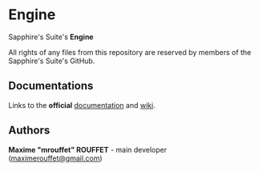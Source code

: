 # Engine

Sapphire's Suite's **Engine**

All rights of any files from this repository are reserved by members of the Sapphire's Suite's GitHub.


## Documentations

Links to the **official** [documentation](https://SapphireSuite.github.io/Engine/) and [wiki](https://github.com/SapphireSuite/Engine/wiki).


## Authors

**Maxime "mrouffet" ROUFFET** - main developer (maximerouffet@gmail.com)
